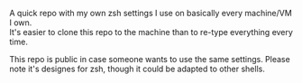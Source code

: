 A quick repo with my own zsh settings I use on basically every machine/VM I own.  
It's easier to clone this repo to the machine than to re-type everything every time.

This repo is public in case someone wants to use the same settings. Please note it's designes for zsh, though it could be adapted to other shells.
